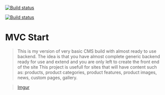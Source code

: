 [![Build status](https://ci.appveyor.com/api/projects/status/vcto84vy5tsi56u6?svg=true)](https://ci.appveyor.com/project/nzhul/mvcstart)

[![Build status](https://ci.appveyor.com/api/projects/status/0iubrvsmte7yi43s?svg=true)](https://ci.appveyor.com/project/nzhul/dabravata)

MVC Start
===========
> This is my version of very basic CMS build with almost ready to use backend.
> The idea is that you have almost complete generic backend ready for use and extend and you are only left to create the front end of the site
> This project is usefull for sites that will have content such as: products, product categories, product features, product images, news, custom pages, gallery.

> [Imgur](http://i.imgur.com/v6Knkhf.png)
